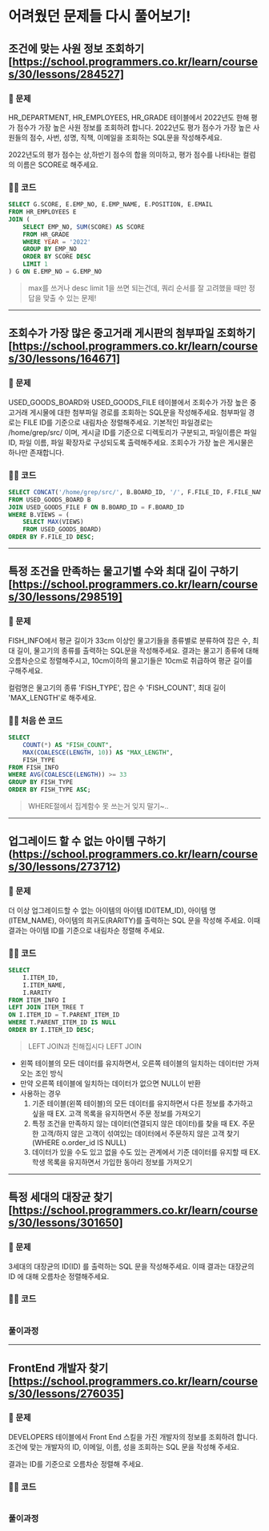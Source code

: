# 어려웠던 문제들 다시 풀어보기!

## 조건에 맞는 사원 정보 조회하기[https://school.programmers.co.kr/learn/courses/30/lessons/284527]

### 🧸 문제
HR_DEPARTMENT, HR_EMPLOYEES, HR_GRADE 테이블에서 2022년도 한해 평가 점수가 가장 높은 사원 정보를 조회하려 합니다. 2022년도 평가 점수가 가장 높은 사원들의 점수, 사번, 성명, 직책, 이메일을 조회하는 SQL문을 작성해주세요.

2022년도의 평가 점수는 상,하반기 점수의 합을 의미하고, 평가 점수를 나타내는 컬럼의 이름은 SCORE로 해주세요.

### 👩‍💻 코드
```SQL
SELECT G.SCORE, E.EMP_NO, E.EMP_NAME, E.POSITION, E.EMAIL
FROM HR_EMPLOYEES E
JOIN (
    SELECT EMP_NO, SUM(SCORE) AS SCORE
    FROM HR_GRADE
    WHERE YEAR = '2022'
    GROUP BY EMP_NO
    ORDER BY SCORE DESC
    LIMIT 1
) G ON E.EMP_NO = G.EMP_NO
```

> max를 쓰거나 desc limit 1을 쓰면 되는건데, 쿼리 순서를 잘 고려했을 때만 정답을 맞출 수 있는 문제!

----------------------

## 조회수가 가장 많은 중고거래 게시판의 첨부파일 조회하기[https://school.programmers.co.kr/learn/courses/30/lessons/164671]

### 🧸 문제
USED_GOODS_BOARD와 USED_GOODS_FILE 테이블에서 조회수가 가장 높은 중고거래 게시물에 대한 첨부파일 경로를 조회하는 SQL문을 작성해주세요. 첨부파일 경로는 FILE ID를 기준으로 내림차순 정렬해주세요. 기본적인 파일경로는 /home/grep/src/ 이며, 게시글 ID를 기준으로 디렉토리가 구분되고, 파일이름은 파일 ID, 파일 이름, 파일 확장자로 구성되도록 출력해주세요. 조회수가 가장 높은 게시물은 하나만 존재합니다.

### 👩‍💻 코드
```SQL
SELECT CONCAT('/home/grep/src/', B.BOARD_ID, '/', F.FILE_ID, F.FILE_NAME, F.FILE_EXT) AS "FILE_PATH"
FROM USED_GOODS_BOARD B
JOIN USED_GOODS_FILE F ON B.BOARD_ID = F.BOARD_ID
WHERE B.VIEWS = (
    SELECT MAX(VIEWS)
    FROM USED_GOODS_BOARD)
ORDER BY F.FILE_ID DESC;
```
--------------------

## 특정 조건을 만족하는 물고기별 수와 최대 길이 구하기[https://school.programmers.co.kr/learn/courses/30/lessons/298519]

### 🧸 문제
FISH_INFO에서 평균 길이가 33cm 이상인 물고기들을 종류별로 분류하여 잡은 수, 최대 길이, 물고기의 종류를 출력하는 SQL문을 작성해주세요. 결과는 물고기 종류에 대해 오름차순으로 정렬해주시고, 10cm이하의 물고기들은 10cm로 취급하여 평균 길이를 구해주세요.

컬럼명은 물고기의 종류 'FISH_TYPE', 잡은 수 'FISH_COUNT', 최대 길이 'MAX_LENGTH'로 해주세요.

### 👩‍💻 처음 쓴 코드
```SQL
SELECT 
    COUNT(*) AS "FISH_COUNT",
    MAX(COALESCE(LENGTH, 10)) AS "MAX_LENGTH",
    FISH_TYPE
FROM FISH_INFO
WHERE AVG(COALESCE(LENGTH)) >= 33
GROUP BY FISH_TYPE
ORDER BY FISH_TYPE ASC;
```
> WHERE절에서 집계함수 못 쓰는거 잊지 말기~..

--------------

## 업그레이드 할 수 없는 아이템 구하기(https://school.programmers.co.kr/learn/courses/30/lessons/273712)

### 🧸 문제
더 이상 업그레이드할 수 없는 아이템의 아이템 ID(ITEM_ID), 아이템 명(ITEM_NAME), 아이템의 희귀도(RARITY)를 출력하는 SQL 문을 작성해 주세요. 이때 결과는 아이템 ID를 기준으로 내림차순 정렬해 주세요.

### 👩‍💻 코드
```SQL
SELECT
    I.ITEM_ID,
    I.ITEM_NAME,
    I.RARITY
FROM ITEM_INFO I
LEFT JOIN ITEM_TREE T
ON I.ITEM_ID = T.PARENT_ITEM_ID
WHERE T.PARENT_ITEM_ID IS NULL
ORDER BY I.ITEM_ID DESC;
```


> LEFT JOIN과 친해집시다
LEFT JOIN
- 왼쪽 테이블의 모든 데이터를 유지하면서, 오른쪽 테이블의 일치하는 데이터만 가져오는 조인 방식
- 만약 오른쪽 테이블에 일치하는 데이터가 없으면 NULL이 반환
- 사용하는 경우
    1.  기준 테이블(왼쪽 테이블)의 모든 데이터를 유지하면서 다른 정보를 추가하고 싶을 때
        EX. 고객 목록을 유지하면서 주문 정보를 가져오기
    2. 특정 조건을 만족하지 않는 데이터(연결되지 않은 데이터)를 찾을 때
        EX. 주문한 고객/하지 않은 고객이 섞여있는 데이터에서 주문하지 않은 고객 찾기 (WHERE o.order_id IS NULL)
    3. 데이터가 있을 수도 있고 없을 수도 있는 관계에서 기준 데이터를 유지할 때
        EX. 학생 목록을 유지하면서 가입한 동아리 정보를 가져오기

---------

## 특정 세대의 대장균 찾기[https://school.programmers.co.kr/learn/courses/30/lessons/301650]

### 🧸 문제
3세대의 대장균의 ID(ID) 를 출력하는 SQL 문을 작성해주세요. 이때 결과는 대장균의 ID 에 대해 오름차순 정렬해주세요.

### 👩‍💻 코드
```SQL
```

### 풀이과정

--------

## FrontEnd 개발자 찾기[https://school.programmers.co.kr/learn/courses/30/lessons/276035]

### 🧸 문제
DEVELOPERS 테이블에서 Front End 스킬을 가진 개발자의 정보를 조회하려 합니다. 조건에 맞는 개발자의 ID, 이메일, 이름, 성을 조회하는 SQL 문을 작성해 주세요.

결과는 ID를 기준으로 오름차순 정렬해 주세요.

### 👩‍💻 코드
```SQL
```

### 풀이과정